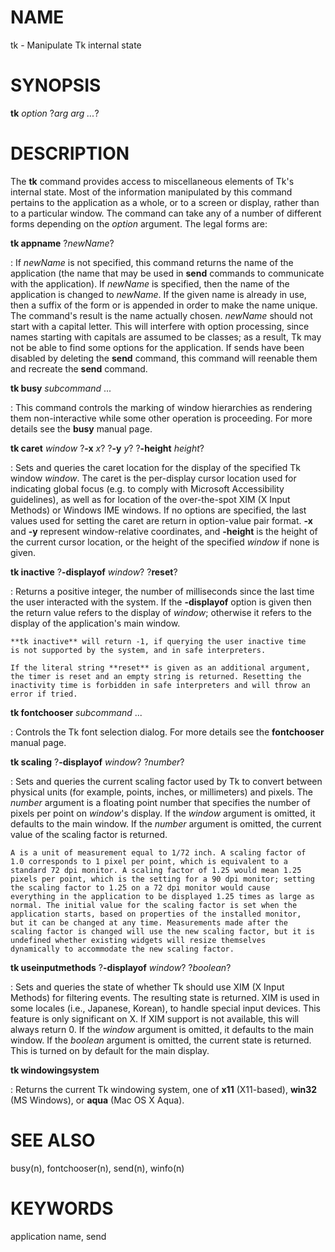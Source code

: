 # NAME

tk - Manipulate Tk internal state

# SYNOPSIS

**tk** *option* ?*arg arg \...*?

# DESCRIPTION

The **tk** command provides access to miscellaneous elements of Tk\'s
internal state. Most of the information manipulated by this command
pertains to the application as a whole, or to a screen or display,
rather than to a particular window. The command can take any of a number
of different forms depending on the *option* argument. The legal forms
are:

**tk appname** ?*newName*?

:   If *newName* is not specified, this command returns the name of the
    application (the name that may be used in **send** commands to
    communicate with the application). If *newName* is specified, then
    the name of the application is changed to *newName*. If the given
    name is already in use, then a suffix of the form or is appended in
    order to make the name unique. The command\'s result is the name
    actually chosen. *newName* should not start with a capital letter.
    This will interfere with option processing, since names starting
    with capitals are assumed to be classes; as a result, Tk may not be
    able to find some options for the application. If sends have been
    disabled by deleting the **send** command, this command will
    reenable them and recreate the **send** command.

**tk busy** *subcommand* \...

:   This command controls the marking of window hierarchies as rendering
    them non-interactive while some other operation is proceeding. For
    more details see the **busy** manual page.

**tk caret** *window* ?**-x** *x*? ?**-y** *y*? ?**-height** *height*?

:   Sets and queries the caret location for the display of the specified
    Tk window *window*. The caret is the per-display cursor location
    used for indicating global focus (e.g. to comply with Microsoft
    Accessibility guidelines), as well as for location of the
    over-the-spot XIM (X Input Methods) or Windows IME windows. If no
    options are specified, the last values used for setting the caret
    are return in option-value pair format. **-x** and **-y** represent
    window-relative coordinates, and **-height** is the height of the
    current cursor location, or the height of the specified *window* if
    none is given.

**tk inactive** ?**-displayof** *window*? ?**reset**?

:   Returns a positive integer, the number of milliseconds since the
    last time the user interacted with the system. If the **-displayof**
    option is given then the return value refers to the display of
    *window*; otherwise it refers to the display of the application\'s
    main window.

    **tk inactive** will return -1, if querying the user inactive time
    is not supported by the system, and in safe interpreters.

    If the literal string **reset** is given as an additional argument,
    the timer is reset and an empty string is returned. Resetting the
    inactivity time is forbidden in safe interpreters and will throw an
    error if tried.

**tk fontchooser** *subcommand* \...

:   Controls the Tk font selection dialog. For more details see the
    **fontchooser** manual page.

**tk scaling** ?**-displayof** *window*? ?*number*?

:   Sets and queries the current scaling factor used by Tk to convert
    between physical units (for example, points, inches, or millimeters)
    and pixels. The *number* argument is a floating point number that
    specifies the number of pixels per point on *window*\'s display. If
    the *window* argument is omitted, it defaults to the main window. If
    the *number* argument is omitted, the current value of the scaling
    factor is returned.

    A is a unit of measurement equal to 1/72 inch. A scaling factor of
    1.0 corresponds to 1 pixel per point, which is equivalent to a
    standard 72 dpi monitor. A scaling factor of 1.25 would mean 1.25
    pixels per point, which is the setting for a 90 dpi monitor; setting
    the scaling factor to 1.25 on a 72 dpi monitor would cause
    everything in the application to be displayed 1.25 times as large as
    normal. The initial value for the scaling factor is set when the
    application starts, based on properties of the installed monitor,
    but it can be changed at any time. Measurements made after the
    scaling factor is changed will use the new scaling factor, but it is
    undefined whether existing widgets will resize themselves
    dynamically to accommodate the new scaling factor.

**tk useinputmethods** ?**-displayof** *window*? ?*boolean*?

:   Sets and queries the state of whether Tk should use XIM (X Input
    Methods) for filtering events. The resulting state is returned. XIM
    is used in some locales (i.e., Japanese, Korean), to handle special
    input devices. This feature is only significant on X. If XIM support
    is not available, this will always return 0. If the *window*
    argument is omitted, it defaults to the main window. If the
    *boolean* argument is omitted, the current state is returned. This
    is turned on by default for the main display.

**tk windowingsystem**

:   Returns the current Tk windowing system, one of **x11** (X11-based),
    **win32** (MS Windows), or **aqua** (Mac OS X Aqua).

# SEE ALSO

busy(n), fontchooser(n), send(n), winfo(n)

# KEYWORDS

application name, send
